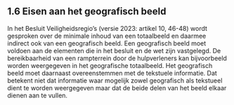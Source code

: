 ## 1.6 Eisen aan het geografisch beeld

In het Besluit Veiligheidsregio’s (versie 2023: artikel 10, 46-48) wordt gesproken over de minimale inhoud van een totaalbeeld en daarmee indirect ook van een geografisch beeld. Een
geografisch beeld moet voldoen aan de elementen die in het besluit en de wet zijn vastgelegd. De bereikbaarheid van een rampterrein door de hulpverleners kan bijvoorbeeld
worden weergegeven in het geografische totaalbeeld. Het geografisch beeld moet daarnaast
overeenstemmen met de tekstuele informatie. Dat betekent niet dat informatie waar mogelijk
zowel geografisch als tekstueel dient te worden weergegeven maar dat de beide delen van
het beeld elkaar dienen aan te vullen.